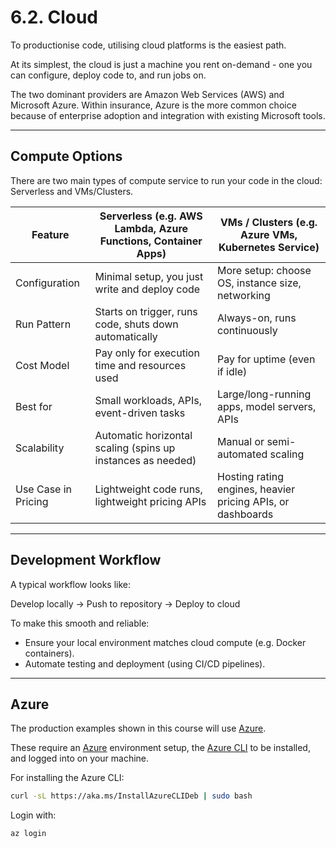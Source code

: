 # 6.2. Cloud

To productionise code, utilising cloud platforms is the easiest path.  

At its simplest, the cloud is just a machine you rent on-demand - one you can configure, deploy code to, and run jobs on.  

The two dominant providers are Amazon Web Services (AWS) and Microsoft Azure. Within insurance, Azure is the more common choice because of enterprise adoption and integration with existing Microsoft tools.  

---

## Compute Options

There are two main types of compute service to run your code in the cloud: Serverless and VMs/Clusters.  

| Feature              | Serverless (e.g. AWS Lambda, Azure Functions, Container Apps) | VMs / Clusters (e.g. Azure VMs, Kubernetes Service) |
|----------------------|--------------------------------------------------------------|----------------------------------------------------|
| Configuration    | Minimal setup, you just write and deploy code                | More setup: choose OS, instance size, networking   |
| Run Pattern      | Starts on trigger, runs code, shuts down automatically       | Always-on, runs continuously                       |
| Cost Model       | Pay only for execution time and resources used               | Pay for uptime (even if idle)                      |
| Best for         | Small workloads, APIs, event-driven tasks                    | Large/long-running apps, model servers, APIs       |
| Scalability      | Automatic horizontal scaling (spins up instances as needed)  | Manual or semi-automated scaling                   |
| Use Case in Pricing | Lightweight code runs, lightweight pricing APIs | Hosting rating engines, heavier pricing APIs, or dashboards |

---

## Development Workflow

A typical workflow looks like:  

Develop locally → Push to repository → Deploy to cloud  

To make this smooth and reliable:  
- Ensure your local environment matches cloud compute (e.g. Docker containers).  
- Automate testing and deployment (using CI/CD pipelines).  

---

## Azure

The production examples shown in this course will use [Azure](https://azure.microsoft.com/en-gb).

These require an [Azure](https://azure.microsoft.com/en-gb) environment setup, the [Azure CLI](https://learn.microsoft.com/en-us/cli/azure/?view=azure-cli-latest) to be installed, and logged into on your machine.

For installing the Azure CLI:
```bash
curl -sL https://aka.ms/InstallAzureCLIDeb | sudo bash
```

Login with:
```bash
az login
```

